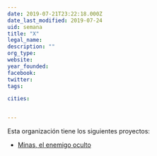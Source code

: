```yaml
---
date: 2019-07-21T23:22:18.000Z
date_last_modified: 2019-07-24
uid: semana
title: "X"
legal_name: 
description: ""
org_type: 
website: 
year_founded: 
facebook: 
twitter: 
tags:

cities: 


---
```


Esta organización tiene los siguientes proyectos:

- [Minas, el enemigo oculto](/proyectos/minas)
